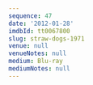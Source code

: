 ```yaml
---
sequence: 47
date: '2012-01-28'
imdbId: tt0067800
slug: straw-dogs-1971
venue: null
venueNotes: null
medium: Blu-ray
mediumNotes: null
---
```


